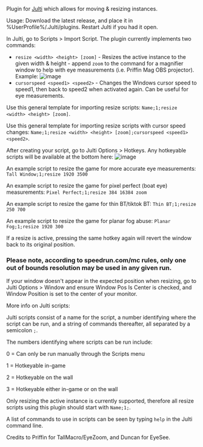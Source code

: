 Plugin for [Julti](https://github.com/duncanruns/julti) which allows for moving & resizing instances.

Usage:
Download the latest release, and place it in %UserProfile%/.Julti/plugins. Restart Julti if you had it open.

In Julti, go to Scripts > Import Script. The plugin currently implements two commands:

- `resize <width> <height> [zoom]` - Resizes the active instance to the given width & height - append `zoom` to the command for a magnifier window to help with eye measurements (i.e. Priffin Mag OBS projector). Example:
![image](https://github.com/draconix6/Julti-MoveResizePlugin/assets/30545768/0f8d03e7-0303-4fc0-8a7a-44166bd0c18e)
- `cursorspeed <speed1> <speed2>` - Changes the Windows cursor speed to speed1, then back to speed2 when activated again. Can be useful for eye measurements.


Use this general template for importing resize scripts: `Name;1;resize <width> <height> [zoom]`.

Use this general template for importing resize scripts with cursor speed changes: `Name;1;resize <width> <height> [zoom];cursorspeed <speed1> <speed2>`.

After creating your script, go to Julti Options > Hotkeys. Any hotkeyable scripts will be available at the bottom here:
![image](https://github.com/draconix6/Julti-MoveResizePlugin/assets/30545768/cdc5a5c1-51f6-48f2-894a-212fb4a75c64)

An example script to resize the game for more accurate eye measurements: `Tall Window;1;resize 1920 3500`

An example script to resize the game for pixel perfect (boat eye) measurements: `Pixel Perfect;1;resize 384 16384 zoom`

An example script to resize the game for thin BT/tiktok BT: `Thin BT;1;resize 250 700`

An example script to resize the game for planar fog abuse: `Planar Fog;1;resize 1920 300`

If a resize is active, pressing the same hotkey again will revert the window back to its original position.

### Please note, according to speedrun.com/mc rules, only one out of bounds resolution may be used in any given run.

If your window doesn't appear in the expected position when resizing, go to Julti Options > Window and ensure Window Pos Is Center is checked, and Window Position is set to the center of your monitor.

More info on Julti scripts:

Julti scripts consist of a name for the script, a number identifying where the script can be run, and a string of commands thereafter, all separated by a semicolon `;`.

The numbers identifying where scripts can be run include:

0 = Can only be run manually through the Scripts menu

1 = Hotkeyable in-game

2 = Hotkeyable on the wall

3 = Hotkeyable either in-game or on the wall

Only resizing the active instance is currently supported, therefore all resize scripts using this plugin should start with `Name;1;`.


A list of commands to use in scripts can be seen by typing `help` in the Julti command line.

Credits to Priffin for TallMacro/EyeZoom, and Duncan for EyeSee.
